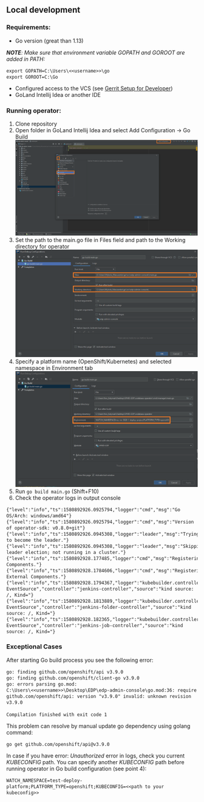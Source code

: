 ## Local development
### Requirements:
* Go version (great than 1.13)

_**NOTE**: Make sure that environment variable GOPATH and GOROOT are added in PATH:_
```
export GOPATH=C:\Users\<<username>>\go
export GOROOT=C:\Go
```

* Configured access to the VCS (see [Gerrit Setup for Developer](https://kb.epam.com/display/EPMDEDP/Gerrit+Setup+for+Developer))
* GoLand Intellij Idea or another IDE

### Running operator:
1. Clone repository
2. Open folder in GoLand Intellij Idea and select Add Configuration → Go Build
![add-config](../readme-resource/add_config.png "add-config") 
3. Set the path to the main.go file in Files field and path to the Working directory for operator
![build-config](../readme-resource/build_config.png "build-config") 
4. Specify a platform name (OpenShift/Kubernetes) and selected namespace in Environment tab 
![add-env-vars](../readme-resource/add_env_vars.png "add-env-vars") 
5. Run ```go build main.go``` (Shift+F10)
6. Check the operator logs in output console
```
{"level":"info","ts":1580892926.0925794,"logger":"cmd","msg":"Go OS/Arch: windows/amd64"}
{"level":"info","ts":1580892926.0925794,"logger":"cmd","msg":"Version of operator-sdk: v0.8.0+git"}
{"level":"info","ts":1580892926.0945308,"logger":"leader","msg":"Trying to become the leader."}
{"level":"info","ts":1580892926.0945308,"logger":"leader","msg":"Skipping leader election; not running in a cluster."}
{"level":"info","ts":1580892928.177485,"logger":"cmd","msg":"Registering Components."}
{"level":"info","ts":1580892928.1784606,"logger":"cmd","msg":"Registering External Components."}
{"level":"info","ts":1580892928.1794367,"logger":"kubebuilder.controller","msg":"Starting EventSource","controller":"jenkins-controller","source":"kind source: /, Kind="}
{"level":"info","ts":1580892928.1813889,"logger":"kubebuilder.controller","msg":"Starting EventSource","controller":"jenkins-folder-controller","source":"kind source: /, Kind="}
{"level":"info","ts":1580892928.182365,"logger":"kubebuilder.controller","msg":"Starting EventSource","controller":"jenkins-job-controller","source":"kind source: /, Kind="}
```

### Exceptional Cases
After starting Go build process you see the following error: 
```
go: finding github.com/openshift/api v3.9.0
go: finding github.com/openshift/client-go v3.9.0
go: errors parsing go.mod:
C:\Users\<<username>>\Desktop\EDP\edp-admin-console\go.mod:36: require github.com/openshift/api: version "v3.9.0" invalid: unknown revision v3.9.0

Compilation finished with exit code 1
```

This problem can resolve by manual update go dependency using golang command:
```
go get github.com/openshift/api@v3.9.0
```

In case if you have error: *Unauthorized* error in logs, check you current *KUBECONFIG* path.
You can specify another *KUBECONFIG* path before running operator in Go build configuration (see point 4):
```
WATCH_NAMESPACE=test-deploy-platform;PLATFORM_TYPE=openshift;KUBECONFIG=<<path to your kubeconfig>>
```